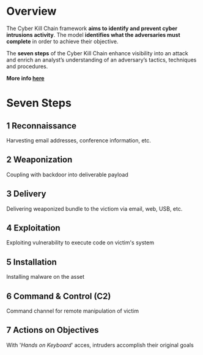 # Overview
The Cyber Kill Chain framework **aims to identify and prevent cyber intrusions activity**. The model **identifies what the adversaries must complete** in order to achieve their objective.

The **seven steps** of the Cyber Kill Chain enhance visibility into an attack and enrich an analyst’s understanding of an adversary’s tactics, techniques and procedures.

**More info [here](https://www.lockheedmartin.com/enus/capabilities/cyber/cyber-kill-chain.html)**
# Seven Steps
## 1 Reconnaissance
Harvesting email addresses, conference information, etc.
## 2 Weaponization
Coupling with backdoor into deliverable payload
## 3 Delivery
Delivering weaponized bundle to the victiom via email, web, USB, etc.
## 4 Exploitation
Exploiting vulnerability to execute code on victim's system
## 5 Installation
Installing malware on the asset
## 6 Command & Control (C2)
Command channel for remote manipulation of victim
## 7 Actions on Objectives
With '*Hands on Keyboard*' acces, intruders accomplish their original goals